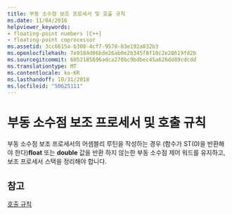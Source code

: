 ```yaml
---
title: 부동 소수점 보조 프로세서 및 호출 규칙
ms.date: 11/04/2016
helpviewer_keywords:
- floating-point numbers [C++]
- floating-point coprocessor
ms.assetid: 3cc6615a-b308-4cf7-9570-83e192a832b3
ms.openlocfilehash: 7e9184d66bde26ab0e2b345f8f10c2e28619fd2b
ms.sourcegitcommit: 6052185696adca270bc9bdbec45a626dd89cdcdd
ms.translationtype: MT
ms.contentlocale: ko-KR
ms.lasthandoff: 10/31/2018
ms.locfileid: "50625111"
---
```

# <a name="floating-point-coprocessor-and-calling-conventions"></a>부동 소수점 보조 프로세서 및 호출 규칙

부동 소수점 보조 프로세서의 어셈블리 루틴을 작성하는 경우 (함수가 ST(0)을 반환해야 한다)**float** 또는 **double** 값을 반환 하지 않는한 부동 소수점 제어 워드를 유지하고, 보조 프로세서 스택을 정리해야 합니다.  
  
## <a name="see-also"></a>참고

[호출 규칙](../cpp/calling-conventions.md)
